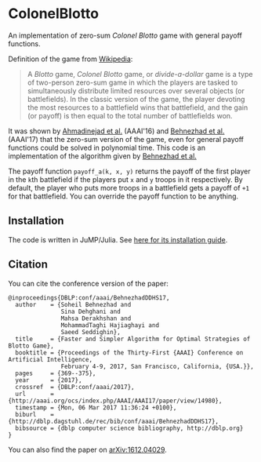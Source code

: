 # ColonelBlotto
An implementation of zero-sum *Colonel Blotto* game with general payoff functions.

Definition of the game from [Wikipedia](https://en.wikipedia.org/wiki/Blotto_game):

> A *Blotto* game, *Colonel Blotto* game, or *divide-a-dollar* game is a type of two-person zero-sum game in which the players are tasked to simultaneously distribute limited resources over several objects (or battlefields). In the classic version of the game, the player devoting the most resources to a battlefield wins that battlefield, and the gain (or payoff) is then equal to the total number of battlefields won.

It was shown by [Ahmadinejad et al.](https://arxiv.org/abs/1603.00119) (AAAI'16) and [Behnezhad et al.](https://arxiv.org/abs/1612.04029) (AAAI'17) that the zero-sum version of the game, even for general payoff functions could be solved in polynomial time. This code is an implementation of the algorithm given by [Behnezhad et al.](https://arxiv.org/abs/1612.04029)

The payoff function `payoff_a(k, x, y)` returns the payoff of the first player in the `k`th battlefield if the players put `x` and `y` troops in it respectively. By default, the player who puts more troops in a battlefield gets a payoff of `+1` for that battlefield. You can override the payoff function to be anything.

## Installation
The code is written in JuMP/Julia. See [here for its installation guide](http://jump.readthedocs.io/en/latest/installation.html).

## Citation
You can cite the conference version of the paper:

```
@inproceedings{DBLP:conf/aaai/BehnezhadDDHS17,
  author    = {Soheil Behnezhad and
               Sina Dehghani and
               Mahsa Derakhshan and
               MohammadTaghi Hajiaghayi and
               Saeed Seddighin},
  title     = {Faster and Simpler Algorithm for Optimal Strategies of Blotto Game},
  booktitle = {Proceedings of the Thirty-First {AAAI} Conference on Artificial Intelligence,
               February 4-9, 2017, San Francisco, California, {USA.}},
  pages     = {369--375},
  year      = {2017},
  crossref  = {DBLP:conf/aaai/2017},
  url       = {http://aaai.org/ocs/index.php/AAAI/AAAI17/paper/view/14980},
  timestamp = {Mon, 06 Mar 2017 11:36:24 +0100},
  biburl    = {http://dblp.dagstuhl.de/rec/bib/conf/aaai/BehnezhadDDHS17},
  bibsource = {dblp computer science bibliography, http://dblp.org}
}
```
You can also find the paper on [arXiv:1612.04029](https://arxiv.org/abs/1612.04029).
